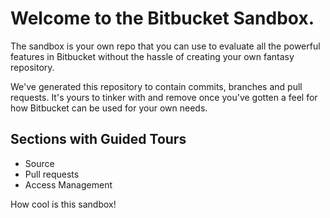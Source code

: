 # Welcome to the Bitbucket Sandbox.

The sandbox is your own repo that you can use to evaluate all the
powerful features in Bitbucket without the hassle of creating your own
fantasy repository.

We've generated this repository to contain commits, branches and pull requests.
It's yours to tinker with and remove once you've gotten a feel for how Bitbucket
can be used for your own needs.

## Sections with Guided Tours

* Source
* Pull requests
* Access Management

How cool is this sandbox!